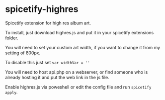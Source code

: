 # spicetify-highres
Spicetify extension for high res album art.

To install, just download highres.js and put it in your spicetify extensions folder. 

You will need to set your custom art width, if you want to change it from my setting of 800px. 

To disable this just set `var widthVar = ''`

You will need to host api.php on a webserver, or find someone who is already hosting it and put the web link in the js file.

Enable highres.js via poweshell or edit the config file and run `spicetify apply`.
